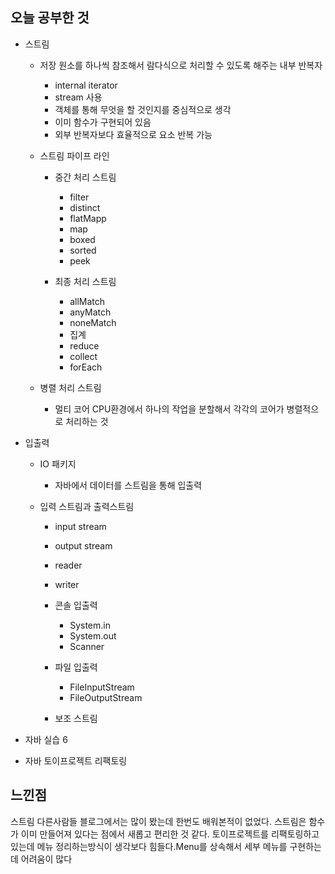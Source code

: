 ## 오늘 공부한 것

- 스트림
    - 저장 원소를 하나씩 참조해서 람다식으로 처리할 수 있도록 해주는 내부 반복자
        - internal iterator
        - stream 사용
        - 객체를 통해 무엇을 할 것인지를 중심적으로 생각
        - 이미 함수가 구현되어 있음
        - 외부 반복자보다 효율적으로 요소 반복 가능

    - 스트림 파이프 라인
        - 중간 처리 스트림
            - filter
            - distinct
            - flatMapp
            - map
            - boxed
            - sorted
            - peek

        - 최종 처리 스트림
            - allMatch
            - anyMatch
            - noneMatch
            - 집계
            - reduce
            - collect
            - forEach

    - 병렬 처리 스트림
        - 멀티 코어 CPU환경에서 하나의 작업을 분할해서 각각의 코어가 병렬적으로 처리하는 것

- 입출력
    - IO 패키지
        - 자바에서 데이터를 스트림을 통해 입출력

    - 입력 스트림과 출력스트림
        - input stream
        - output stream
        - reader
        - writer
        - 콘솔 입출력
            - System.in
            - System.out
            - Scanner

        - 파일 입출력
            - FileInputStream
            - FileOutputStream

        - 보조 스트림

- 자바 실습 6
- 자바 토이프로젝트 리팩토링

## 느낀점

스트림 다른사람들 블로그에서는 많이 봤는데 한번도 배워본적이 없었다. 스트림은 함수가 이미 만들어져 있다는 점에서 새롭고 편리한 것 같다. 
토이프로젝트를 리팩토링하고 있는데 메뉴 정리하는방식이 생각보다 힘들다.Menu를 상속해서 세부 메뉴를 구현하는데 어려움이 많다

